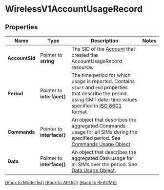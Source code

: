 # WirelessV1AccountUsageRecord

## Properties

Name | Type | Description | Notes
------------ | ------------- | ------------- | -------------
**AccountSid** | Pointer to **string** | The SID of the [Account](https://www.twilio.com/docs/iam/api/account) that created the AccountUsageRecord resource. |
**Period** | Pointer to **interface{}** | The time period for which usage is reported. Contains `start` and `end` properties that describe the period using GMT date-time values specified in [ISO 8601](https://www.iso.org/iso-8601-date-and-time-format.html) format. |
**Commands** | Pointer to **interface{}** | An object that describes the aggregated Commands usage for all SIMs during the specified period. See [Commands Usage Object](https://www.twilio.com/docs/iot/wireless/api/account-usagerecord-resource#commands-usage-object). |
**Data** | Pointer to **interface{}** | An object that describes the aggregated Data usage for all SIMs over the period. See [Data Usage Object](https://www.twilio.com/docs/iot/wireless/api/account-usagerecord-resource#data-usage-object). |

[[Back to Model list]](../README.md#documentation-for-models) [[Back to API list]](../README.md#documentation-for-api-endpoints) [[Back to README]](../README.md)


